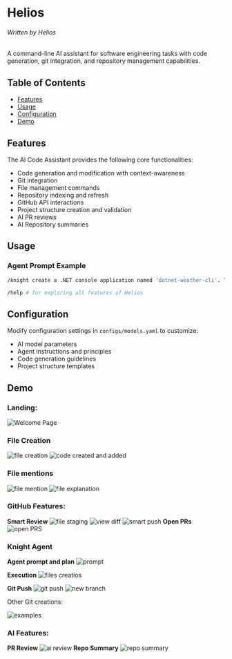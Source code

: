 # Helios

###### Written by Helios

A command-line AI assistant for software engineering tasks with code generation, git integration, and repository management capabilities.

## Table of Contents
- [Features](#features)
- [Usage](#usage)
- [Configuration](#configuration)
- [Demo](#demo)

## Features

The AI Code Assistant provides the following core functionalities:

- Code generation and modification with context-awareness
- Git integration 
- File management commands
- Repository indexing and refresh
- GitHub API interactions
- Project structure creation and validation
- AI PR reviews
- AI Repository summaries

## Usage

### Agent Prompt Example

```bash
/knight create a .NET console application named 'dotnet-weather-cli'. The app should take a city name as a command-line argument, make a GET request to a public weather API (like Open-Meteo), and print the current temperature for that city. Use the `HttpClient` class for the API call and `Newtonsoft.Json` to parse the response.
```
```bash
/help # for exploring all features of Helios
```

## Configuration

Modify configuration settings in `configs/models.yaml` to customize:

- AI model parameters
- Agent instructions and principles
- Code generation guidelines
- Project structure templates

## Demo

### Landing:
![Welcome Page](images/landing.png)

### File Creation
![file creation](images/code.png)
![code created and added](images/code2.png)

### File mentions
![file mention](images/mentions.png)
![file explanation](images/explain.png)

### GitHub Features:

**Smart Review**
![file staging](images/rv.png)
![view diff](images/rv2.png)
![smart push](images/rv3.png)
**Open PRs**
![open PRS](images/open-pr.png)

### Knight Agent
**Agent prompt and plan**
![prompt](images/agent-prompt.png)

**Execution**
![files creatios](images/agent-fc.png)

**Git Push**
![git push](images/agent-git-push.png)
![new branch](images/agent-git-creation.png)

Other Git creations:

![examples](images/demo.png)

### AI Features:

**PR Review**
![ai review](images/pr_rev.png)
**Repo Summary**
![repo summary](images/repo_rv.png)
